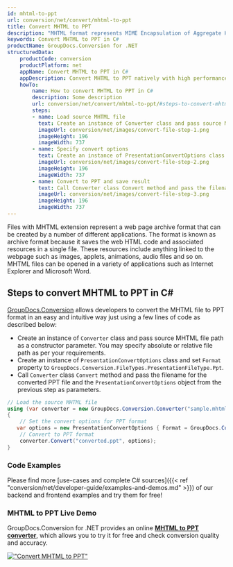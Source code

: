 ```yaml
---
id: mhtml-to-ppt
url: conversion/net/convert/mhtml-to-ppt
title: Convert MHTML to PPT
description: "MHTML format represents MIME Encapsulation of Aggregate HTML with .mhtml extension. Learn how to convert MHTML to PPT file programmatically in C# language using GroupDocs.Conversion for .NET library."
keywords: Convert MHTML to PPT in C#
productName: GroupDocs.Conversion for .NET
structuredData:
    productCode: conversion
    productPlatform: net
    appName: Convert MHTML to PPT in C#
    appDescription: Convert MHTML to PPT natively with high performance using C# language and server side GroupDocs.Conversion for .NET APIs, without the use of any software like Microsoft or Open Office.
    howTo:
        name: How to convert MHTML to PPT in C# 
        description: Some description
        url: conversion/net/convert/mhtml-to-ppt/#steps-to-convert-mhtml-to-ppt-in-c
        steps:
        - name: Load source MHTML file 
          text: Create an instance of Converter class and pass source MHTML file path as a constructor parameter. You may specify absolute or relative file path as per your requirements. 
          imageUrl: conversion/net/images/convert-file-step-1.png
          imageHeight: 196
          imageWidth: 737
        - name: Specify convert options 
          text: Create an instance of PresentationConvertOptions class.
          imageUrl: conversion/net/images/convert-file-step-2.png
          imageHeight: 196
          imageWidth: 737
        - name: Convert to PPT and save result 
          text: Call Converter class Convert method and pass the filename for the converted HTML file and the PresentationConvertOptions object from the previous step as parameters.
          imageUrl: conversion/net/images/convert-file-step-3.png
          imageHeight: 196
          imageWidth: 737
---
```


Files with MHTML extension represent a web page archive format that can be created by a number of different applications. The format is known as archive format because it saves the web HTML code and associated resources in a single file. These resources include anything linked to the webpage such as images, applets, animations, audio files and so on. MHTML files can be opened in a variety of applications such as Internet Explorer and Microsoft Word.

## Steps to convert MHTML to PPT in C#

[GroupDocs.Conversion](https://products.groupdocs.com/conversion/net) allows developers to convert the MHTML file to PPT format in an easy and intuitive way just using a few lines of code as described below:

* Create an instance of `Converter` class and pass source MHTML file path as a constructor parameter. You may specify absolute or relative file path as per your requirements. 
* Create an instance of `PresentationConvertOptions` class and set `Format` property to `GroupDocs.Conversion.FileTypes.PresentationFileType.Ppt`.
* Call `Converter` class `Convert` method and pass the filename for the converted PPT file and the `PresentationConvertOptions` object from the previous step as parameters.

```csharp
// Load the source MHTML file
using (var converter = new GroupDocs.Conversion.Converter("sample.mhtml"))
{
    // Set the convert options for PPT format
   var options = new PresentationConvertOptions { Format = GroupDocs.Conversion.FileTypes.PresentationFileType.Ppt };
    // Convert to PPT format
    converter.Convert("converted.ppt", options);
}
```

### Code Examples

Please find more [use-cases and complete C# sources]({{< ref "conversion/net/developer-guide/examples-and-demos.md" >}}) of our backend and frontend examples and try them for free!

### MHTML to PPT Live Demo

GroupDocs.Conversion for .NET provides an online [**MHTML to PPT converter**](https://products.groupdocs.app/conversion/mhtml-to-ppt), which allows you to try it for free and check conversion quality and accuracy.

[!["Convert MHTML to PPT"](conversion/net/images/convert-to-ppt/convert-mhtml-to-ppt.png)](https://products.groupdocs.app/conversion/mhtml-to-ppt)